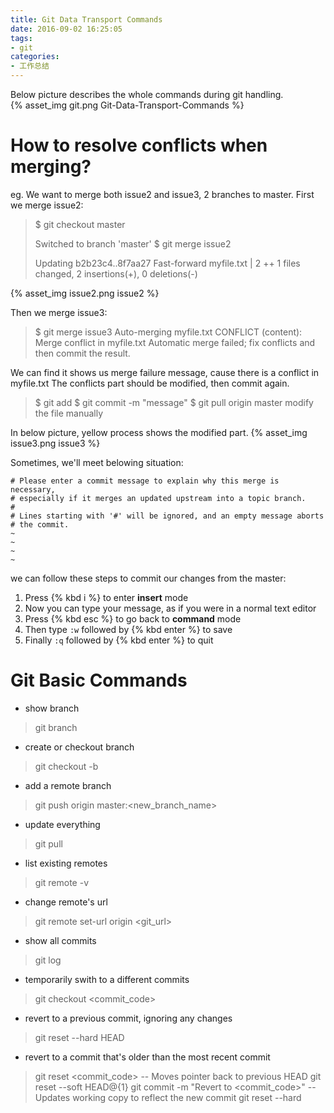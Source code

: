 ```yaml
---
title: Git Data Transport Commands
date: 2016-09-02 16:25:05
tags:
- git
categories:
- 工作总结
---
```

Below picture describes the whole commands during git handling.<br>
{% asset_img git.png Git-Data-Transport-Commands %}

# How to resolve conflicts when merging?
eg. We want to merge both issue2 and issue3, 2 branches to master.
First we merge issue2:
>$ git checkout master
>
>Switched to branch 'master'
>$ git merge issue2
>
>Updating b2b23c4..8f7aa27
>Fast-forward
>myfile.txt |    2 ++
>1 files changed, 2 insertions(+), 0 deletions(-)

{% asset_img issue2.png issue2 %}

 Then we merge issue3:
>$ git merge issue3
>Auto-merging myfile.txt
>CONFLICT (content): Merge conflict in myfile.txt
>Automatic merge failed; fix conflicts and then commit the result.

We can find it shows us merge failure message, cause there is a conflict in myfile.txt
The conflicts part should be modified, then commit again.
>$ git add
>$ git commit -m "message"
>$ git pull origin master
>modify the file manually

In below picture, yellow process shows the modified part.
{% asset_img issue3.png issue3 %}

Sometimes, we'll meet belowing situation:
```
# Please enter a commit message to explain why this merge is necessary,
# especially if it merges an updated upstream into a topic branch.
#
# Lines starting with '#' will be ignored, and an empty message aborts
# the commit.
~                                                                               
~                                                                               
~                                                                            
~   
```
we can follow these steps to commit our changes from the master:
1. Press {% kbd i %} to enter **insert** mode
2. Now you can type your message, as if you were in a normal text editor
3. Press {% kbd esc %} to go back to **command** mode
4. Then type `:w` followed by {% kbd enter %} to save
5. Finally `:q` followed by {% kbd enter %} to quit

# Git Basic Commands
* show branch
> git branch
* create or checkout branch
> git checkout -b <newbranch>
* add a remote branch
> git push origin master:<new_branch_name>
* update everything
> git pull
* list existing remotes
> git remote -v
* change remote's url
> git remote set-url origin <git_url>
* show all commits
> git log
* temporarily swith to a different commits
> git checkout <commit_code>
* revert to a previous commit, ignoring any changes
> git reset --hard HEAD
* revert to a commit that's older than the most recent commit
> git reset <commit_code>
> -- Moves pointer back to previous HEAD
> git reset --soft HEAD@{1}
> git commit -m "Revert to <commit_code>"
> -- Updates working copy to reflect the new commit
> git reset --hard

